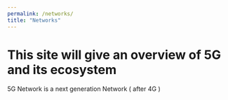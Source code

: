 ```yaml
---
permalink: /networks/
title: "Networks"
---
```


# This site will give an overview of 5G and its ecosystem

5G Network is a next generation Network ( after 4G )
